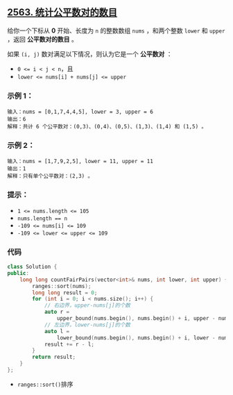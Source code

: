 ## [2563. 统计公平数对的数目](https://leetcode.cn/problems/count-the-number-of-fair-pairs/)

给你一个下标从 **0** 开始、长度为 `n` 的整数数组 `nums` ，和两个整数 `lower` 和 `upper` ，返回 **公平数对的数目** 。

如果 `(i, j)` 数对满足以下情况，则认为它是一个 **公平数对** ：

- `0 <= i < j < n`，且
- `lower <= nums[i] + nums[j] <= upper`

### **示例 1：**

```
输入：nums = [0,1,7,4,4,5], lower = 3, upper = 6
输出：6
解释：共计 6 个公平数对：(0,3)、(0,4)、(0,5)、(1,3)、(1,4) 和 (1,5) 。
```

### **示例 2：**

```
输入：nums = [1,7,9,2,5], lower = 11, upper = 11
输出：1
解释：只有单个公平数对：(2,3) 。
```

### **提示：**

- `1 <= nums.length <= 105`
- `nums.length == n`
- `-109 <= nums[i] <= 109`
- `-109 <= lower <= upper <= 109`

### 代码

```cpp
class Solution {
public:
    long long countFairPairs(vector<int>& nums, int lower, int upper) {
        ranges::sort(nums);
        long long result = 0;
        for (int i = 0; i < nums.size(); i++) {
            // 右边界，upper-nums[j]的个数
            auto r =
                upper_bound(nums.begin(), nums.begin() + i, upper - nums[i]);
            // 左边界，lower-nums[j]的个数
            auto l =
                lower_bound(nums.begin(), nums.begin() + i, lower - nums[i]);
            result += r - l;
        }
        return result;
    }
};
```

- `ranges::sort()`排序